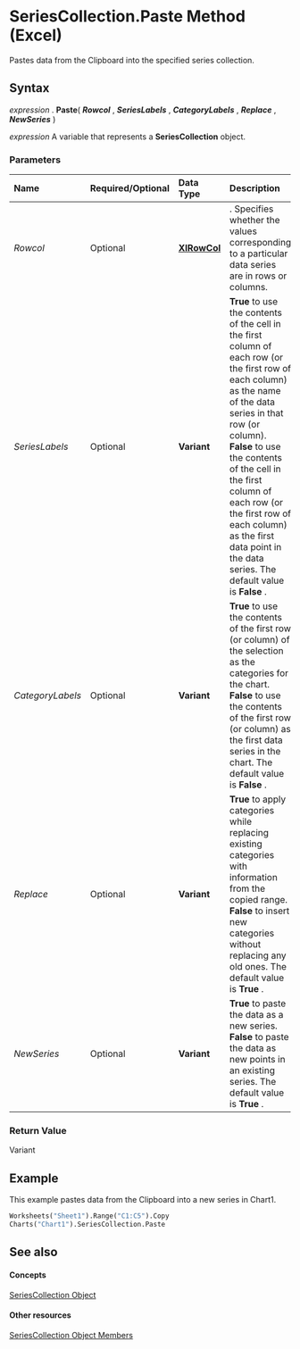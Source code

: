 
# SeriesCollection.Paste Method (Excel)

Pastes data from the Clipboard into the specified series collection.


## Syntax

 _expression_ . **Paste**( **_Rowcol_** , **_SeriesLabels_** , **_CategoryLabels_** , **_Replace_** , **_NewSeries_** )

 _expression_ A variable that represents a **SeriesCollection** object.


### Parameters



|**Name**|**Required/Optional**|**Data Type**|**Description**|
|:-----|:-----|:-----|:-----|
| _Rowcol_|Optional| **[XlRowCol](78f808d5-e5e4-bee8-93ae-d2589d854fe7.md)**|. Specifies whether the values corresponding to a particular data series are in rows or columns.|
| _SeriesLabels_|Optional| **Variant**| **True** to use the contents of the cell in the first column of each row (or the first row of each column) as the name of the data series in that row (or column). **False** to use the contents of the cell in the first column of each row (or the first row of each column) as the first data point in the data series. The default value is **False** .|
| _CategoryLabels_|Optional| **Variant**| **True** to use the contents of the first row (or column) of the selection as the categories for the chart. **False** to use the contents of the first row (or column) as the first data series in the chart. The default value is **False** .|
| _Replace_|Optional| **Variant**| **True** to apply categories while replacing existing categories with information from the copied range. **False** to insert new categories without replacing any old ones. The default value is **True** .|
| _NewSeries_|Optional| **Variant**| **True** to paste the data as a new series. **False** to paste the data as new points in an existing series. The default value is **True** .|

### Return Value

Variant


## Example

This example pastes data from the Clipboard into a new series in Chart1.


```vb
Worksheets("Sheet1").Range("C1:C5").Copy 
Charts("Chart1").SeriesCollection.Paste
```


## See also


#### Concepts


[SeriesCollection Object](93aa1f0b-4939-8c60-a444-2f791e8ce144.md)
#### Other resources


[SeriesCollection Object Members](72d02a33-0b2b-1adb-9629-3eb322bed271.md)
